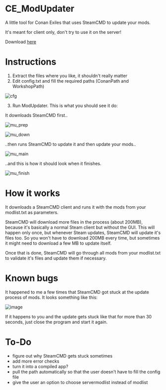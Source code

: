 # CE_ModUpdater
A little tool for Conan Exiles that uses SteamCMD to update your mods.

It's meant for client only, don't try to use it on the server!

Download [here](https://github.com/Tiress/CE_ModUpdater/releases/tag/v0.1.0)

# Instructions
1. Extract the files where you like, it shouldn't really matter
2. Edit config.txt and fill the required paths (ConanPath and WorkshopPath)

![cfg](https://user-images.githubusercontent.com/30245872/193231258-d4d95c52-dccb-417e-87e5-57598d601f8f.JPG)

3. Run ModUpdater. This is what you should see it do:

It downloads SteamCMD first..

![mu_prep](https://user-images.githubusercontent.com/30245872/193234036-6124df4e-6b32-4c85-ba64-eab819f2abfd.jpg)

![mu_down](https://user-images.githubusercontent.com/30245872/193234669-a2fc9e74-90f2-41d3-9f2a-2930303355ae.jpg)

..then runs SteamCMD to update it and then update your mods..

![mu_main](https://user-images.githubusercontent.com/30245872/193234725-623f9be2-f787-491e-ad6d-5a3f16df0645.jpg)

..and this is how it should look when it finishes.

![mu_finish](https://user-images.githubusercontent.com/30245872/193232466-e7c1dcb1-f406-45b1-8fcd-1a46c4bc2ebb.jpg)

# How it works
It downloads a SteamCMD client and runs it with the mods from your modlist.txt as parameters.

SteamCMD will download more files in the process (about 200MB), because it's basically a normal Steam client but without the GUI. This will happen only once, but whenever Steam updates, SteamCMD will update it's files too. So you won't have to download 200MB every time, but sometimes it might need to download a few MB to update itself.

Once that is done, SteamCMD will go through all mods from your modlist.txt to validate it's files and update them if necessary.

# Known bugs
It happened to me a few times that SteamCMD got stuck at the update process of mods. It looks something like this:

![image](https://user-images.githubusercontent.com/30245872/192832876-18669d1f-b890-4ca0-8b38-d337f6ea1751.png)

If it happens to you and the update gets stuck like that for more than 30 seconds, just close the program and start it again.

# To-Do
- figure out why SteamCMD gets stuck sometimes
- add more error checks
- turn it into a compiled app?
- pull the path automatically so that the user doesn't have to fill the config file
- give the user an option to choose servermodlist instead of modlist
